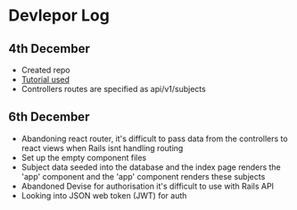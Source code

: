 # Devlepor Log

## 4th December

* Created repo
* [Tutorial used](https://github.com/johncorderox/Rails-API-React-Tutorial)
* Controllers routes are specified as api/v1/subjects


## 6th December

* Abandoning react router, it's difficult to pass data from the controllers to react views when Rails isnt handling routing
* Set up the empty component files
* Subject data seeded into the database and the index page renders the 'app' component and the 'app' component renders these subjects
* Abandoned Devise for authorisation it's difficult to use with Rails API
* Looking into JSON web token (JWT) for auth
